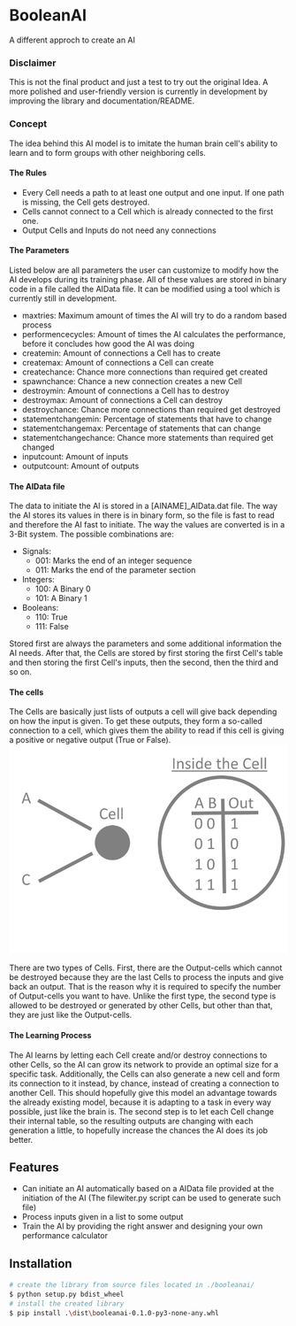 # BooleanAI

A different approch to create an AI

### Disclaimer

This is not the final product and just a test to try out the original Idea.
A more polished and user-friendly version is currently in development by improving the library and documentation/README.

### Concept

The idea behind this AI model is to imitate the human brain cell's ability to learn and to form groups with other neighboring cells.

#### The Rules

- Every Cell needs a path to at least one output and one input. If one path is missing, the Cell gets destroyed.
- Cells cannot connect to a Cell which is already connected to the first one.
- Output Cells and Inputs do not need any connections

#### The Parameters

Listed below are all parameters the user can customize to modify how the AI develops during its training phase. All of these values are stored in binary code in a file called the AIData file. It can be modified using a tool which is currently still in development.

- maxtries: Maximum amount of times the AI will try to do a random based process
- performencecycles: Amount of times the AI calculates the performance, before it concludes how good the AI was doing
- createmin: Amount of connections a Cell has to create
- createmax: Amount of connections a Cell can create
- createchance: Chance more connections than required get created
- spawnchance: Chance a new connection creates a new Cell
- destroymin: Amount of connections a Cell has to destroy
- destroymax: Amount of connections a Cell can destroy
- destroychance: Chance more connections than required get destroyed
- statementchangemin: Percentage of statements that have to change
- statementchangemax: Percentage of statements that can change
- statementchangechance: Chance more statements than required get changed
- inputcount: Amount of inputs
- outputcount: Amount of outputs

#### The AIData file

The data to initiate the AI is stored in a [AINAME]_AIData.dat file. The way the AI stores its values in there is in binary form, so the file is fast to read and therefore the AI fast to initiate.
The way the values are converted is in a 3-Bit system. The possible combinations are:

- Signals:
    - 001: Marks the end of an integer sequence
    - 011: Marks the end of the parameter section
- Integers:
    - 100: A Binary 0
    - 101: A Binary 1
- Booleans:
    - 110: True
    - 111: False

Stored first are always the parameters and some additional information the AI needs. After that, the Cells are stored by first storing the first Cell's table and then storing the first Cell's inputs, then the second, then the third and so on.

#### The cells

The Cells are basically just lists of outputs a cell will give back depending on how the input is given. To get these outputs, they form a so-called connection to a cell, which gives them the ability to read if this cell is giving a positive or negative output (True or False).
![InsideTheCell](https://github.com/Gooxey/BooleanAI/blob/f2cae8865bb7789e6f26f0b2d6ea0e2e2cbe3be0/images/InsideTheCell.png)

There are two types of Cells. First, there are the Output-cells which cannot be destroyed because they are the last Cells to process the inputs and give back an output. That is the reason why it is required to specify the number of Output-cells you want to have. Unlike the first type, the second type is allowed to be destroyed or generated by other Cells, but other than that, they are just like the Output-cells.

#### The Learning Process

The AI learns by letting each Cell create and/or destroy connections to other Cells, so the AI can grow its network to provide an optimal size for a specific task. Additionally, the Cells can also generate a new cell and form its connection to it instead, by chance, instead of creating a connection to another Cell. This should hopefully give this model an advantage towards the already existing model, because it is adapting to a task in every way possible, just like the brain is.
The second step is to let each Cell change their internal table, so the resulting outputs are changing with each generation a little, to hopefully increase the chances the AI does its job better.

## Features

- Can initiate an AI automatically based on a AIData file provided at the initiation of the AI (The filewiter.py script can be used to generate such file)
- Process inputs given in a list to some output
- Train the AI by providing the right answer and designing your own performance calculator

## Installation

```bash
# create the library from source files located in ./booleanai/
$ python setup.py bdist_wheel
# install the created library
$ pip install .\dist\booleanai-0.1.0-py3-none-any.whl
```